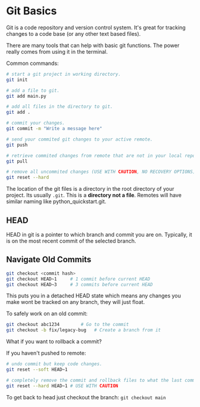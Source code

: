 # Git Basics

Git is a code repository and version control system. It's great for tracking
changes to a code base (or any other text based files).

There are many tools that can help with basic git functions. The power really
comes from using it in the terminal.

Common commands:
```bash
# start a git project in working directory.
git init

# add a file to git.
git add main.py

# add all files in the directory to git.
git add .

# commit your changes.
git commit -m "Write a message here"

# send your commited git changes to your active remote.
git push

# retrieve commited changes from remote that are not in your local repo.
git pull

# remove all uncommited changes (USE WITH CAUTION, NO RECOVERY OPTIONS)
git reset --hard

```

The location of the git files is a directory in the root directory of your project.
Its usually ``.git``. This is a **directory not a file**. Remotes will have similar
naming like python_quickstart.git. 


## HEAD

HEAD in git is a pointer to which branch and commit you are on. 
Typically, it is on the most recent commit of the selected branch.

## Navigate Old Commits

```bash
git checkout <commit hash>
git checkout HEAD~1     # 1 commit before current HEAD
git checkout HEAD~3     # 3 commits before current HEAD
```

This puts you in a detached HEAD state which means any changes you make wont
be tracked on any branch, they will just float. 

To safely work on an old commit:
```bash
git checkout abc1234        # Go to the commit
git checkout -b fix/legacy-bug   # Create a branch from it
```

What if you want to rollback a commit?

If you haven't pushed to remote:
```bash
# undo commit but keep code changes.
git reset --soft HEAD~1

# completely remove the commit and rollback files to what the last commit was.
git reset --hard HEAD~1 # USE WITH CAUTION
```

To get back to head just checkout the branch:
``git checkout main``
